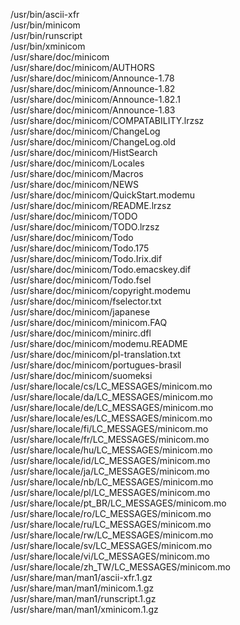 /usr/bin/ascii-xfr  
/usr/bin/minicom  
/usr/bin/runscript  
/usr/bin/xminicom  
/usr/share/doc/minicom  
/usr/share/doc/minicom/AUTHORS  
/usr/share/doc/minicom/Announce-1.78  
/usr/share/doc/minicom/Announce-1.82  
/usr/share/doc/minicom/Announce-1.82.1  
/usr/share/doc/minicom/Announce-1.83  
/usr/share/doc/minicom/COMPATABILITY.lrzsz  
/usr/share/doc/minicom/ChangeLog  
/usr/share/doc/minicom/ChangeLog.old  
/usr/share/doc/minicom/HistSearch  
/usr/share/doc/minicom/Locales  
/usr/share/doc/minicom/Macros  
/usr/share/doc/minicom/NEWS  
/usr/share/doc/minicom/QuickStart.modemu  
/usr/share/doc/minicom/README.lrzsz  
/usr/share/doc/minicom/TODO  
/usr/share/doc/minicom/TODO.lrzsz  
/usr/share/doc/minicom/Todo  
/usr/share/doc/minicom/Todo.175  
/usr/share/doc/minicom/Todo.Irix.dif  
/usr/share/doc/minicom/Todo.emacskey.dif  
/usr/share/doc/minicom/Todo.fsel  
/usr/share/doc/minicom/copyright.modemu  
/usr/share/doc/minicom/fselector.txt  
/usr/share/doc/minicom/japanese  
/usr/share/doc/minicom/minicom.FAQ  
/usr/share/doc/minicom/minirc.dfl  
/usr/share/doc/minicom/modemu.README  
/usr/share/doc/minicom/pl-translation.txt  
/usr/share/doc/minicom/portugues-brasil  
/usr/share/doc/minicom/suomeksi  
/usr/share/locale/cs/LC\_MESSAGES/minicom.mo  
/usr/share/locale/da/LC\_MESSAGES/minicom.mo  
/usr/share/locale/de/LC\_MESSAGES/minicom.mo  
/usr/share/locale/es/LC\_MESSAGES/minicom.mo  
/usr/share/locale/fi/LC\_MESSAGES/minicom.mo  
/usr/share/locale/fr/LC\_MESSAGES/minicom.mo  
/usr/share/locale/hu/LC\_MESSAGES/minicom.mo  
/usr/share/locale/id/LC\_MESSAGES/minicom.mo  
/usr/share/locale/ja/LC\_MESSAGES/minicom.mo  
/usr/share/locale/nb/LC\_MESSAGES/minicom.mo  
/usr/share/locale/pl/LC\_MESSAGES/minicom.mo  
/usr/share/locale/pt\_BR/LC\_MESSAGES/minicom.mo  
/usr/share/locale/ro/LC\_MESSAGES/minicom.mo  
/usr/share/locale/ru/LC\_MESSAGES/minicom.mo  
/usr/share/locale/rw/LC\_MESSAGES/minicom.mo  
/usr/share/locale/sv/LC\_MESSAGES/minicom.mo  
/usr/share/locale/vi/LC\_MESSAGES/minicom.mo  
/usr/share/locale/zh\_TW/LC\_MESSAGES/minicom.mo  
/usr/share/man/man1/ascii-xfr.1.gz  
/usr/share/man/man1/minicom.1.gz  
/usr/share/man/man1/runscript.1.gz  
/usr/share/man/man1/xminicom.1.gz  
